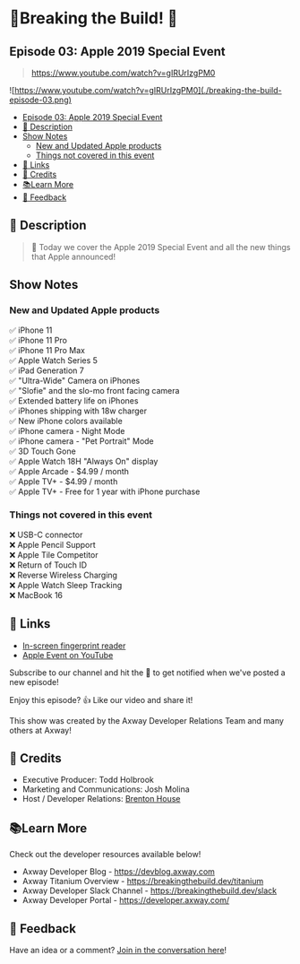 # 🚨Breaking the Build! 🚨

## Episode 03: Apple 2019 Special Event

> https://www.youtube.com/watch?v=gIRUrIzgPM0

![https://www.youtube.com/watch?v=gIRUrIzgPM0](./breaking-the-build-episode-03.png)

* [Episode 03: Apple 2019 Special Event](#episode-03-apple-2019-special-event)
* [📝 Description](#-description)
* [Show Notes](#show-notes)
	* [New and Updated Apple products](#new-and-updated-apple-products)
	* [Things not covered in this event](#things-not-covered-in-this-event)
* [🔗 Links](#-links)
* [👏 Credits](#-credits)
* [📚Learn More](#learn-more)
* [📣 Feedback](#-feedback)


## 📝 Description

> 🍎 Today we cover the Apple 2019 Special Event and all the new things that Apple announced!

## Show Notes

### New and Updated Apple products

✅  iPhone 11   
✅  iPhone 11 Pro   
✅  iPhone 11 Pro Max  
✅  Apple Watch Series 5         
✅  iPad Generation 7     
✅  "Ultra-Wide" Camera on iPhones   
✅  "Slofie" and the slo-mo front facing camera      
✅  Extended battery life on iPhones   
✅  iPhones shipping with 18w charger      
✅  New iPhone colors available  
✅  iPhone camera - Night Mode    
✅  iPhone camera - "Pet Portrait" Mode    
✅  3D Touch Gone    
✅  Apple Watch 18H "Always On" display     
✅  Apple Arcade - $4.99 / month    
✅  Apple TV+ - $4.99 / month         
✅  Apple TV+ - Free for 1 year with iPhone purchase     
      

### Things not covered in this event

❌ USB-C connector   
❌ Apple Pencil Support   
❌ Apple Tile Competitor   
❌ Return of Touch ID   
❌ Reverse Wireless Charging   
❌ Apple Watch Sleep Tracking   
❌ MacBook 16   



## 🔗 Links

* [In-screen fingerprint reader](https://www.bloomberg.com/news/articles/2019-09-05/apple-working-on-in-display-fingerprint-id-for-future-iphones) 
*  [Apple Event on YouTube](https://www.youtube.com/watch?v=-rAeqN-Q7x4)


Subscribe to our channel and hit the 🔔 to get notified when we've posted a new episode!

Enjoy this episode? 👍 Like our video and share it!

This show was created by the Axway Developer Relations Team and many others at Axway!


## 👏 Credits

* Executive Producer:  Todd Holbrook 
* Marketing and Communications: Josh Molina
* Host / Developer Relations:  [Brenton House](https://brenton.house)


## 📚Learn More

Check out the developer resources available below!

* Axway Developer Blog - https://devblog.axway.com
* Axway Titanium Overview - https://breakingthebuild.dev/titanium
* Axway Developer Slack Channel - https://breakingthebuild.dev/slack
* Axway Developer Portal - https://developer.axway.com/


## 📣 Feedback

Have an idea or a comment?  [Join in the conversation here](https://github.com/axway-developer-relations/breaking-the-build/issues)! 


